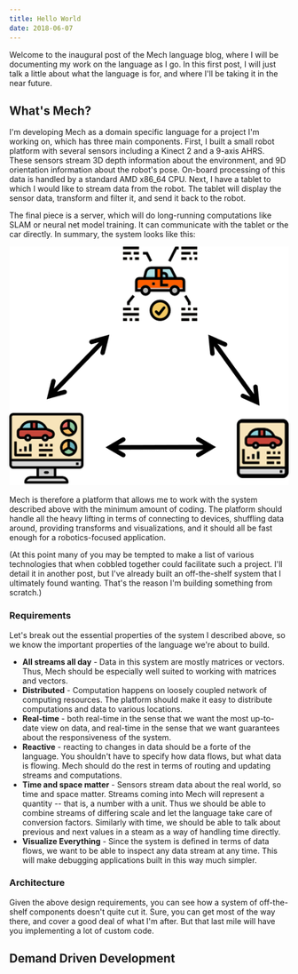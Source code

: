 ```yaml
---
title: Hello World
date: 2018-06-07
---
```


Welcome to the inaugural post of the Mech language blog, where I will be documenting my work on the language as I go. In this first post, I will just talk a little about what the language is for, and where I'll be taking it in the near future.

## What's Mech?

I'm developing Mech as a domain specific language for a project I'm working on, which has three main components. First, I built a small robot platform with several sensors including a Kinect 2 and a 9-axis AHRS. These sensors stream 3D depth information about the environment, and 9D orientation information about the robot's pose. On-board processing of this data is handled by a standard AMD x86_64 CPU. Next, I have a tablet to which I would like to stream data from the robot. The tablet will display the sensor data, transform and filter it, and send it back to the robot.

The final piece is a server, which will do long-running computations like SLAM or neural net model training. It can communicate with the tablet or the car directly. In summary, the system looks like this:

<img src="/img/post/topology.png" />

Mech is therefore a platform that allows me to work with the system described above with the minimum amount of coding. The platform should handle all the heavy lifting in terms of connecting to devices, shuffling data around, providing transforms and visualizations, and it should all be fast enough for a robotics-focused application.

(At this point many of you may be tempted to make a list of various technologies that when cobbled together could facilitate such a project. I'll detail it in another post, but I've already built an off-the-shelf system that I ultimately found wanting. That's the reason I'm building something from scratch.)

### Requirements

Let's break out the essential properties of the system I described above, so we know the important properties of the language we're about to build.

- **All streams all day** - Data in this system are mostly matrices or vectors. Thus, Mech should be especially well suited to working with matrices and vectors.
- **Distributed** - Computation happens on loosely coupled network of computing resources. The platform should make it easy to distribute computations and data to various locations.
- **Real-time** - both real-time in the sense that we want the most up-to-date view on data, and real-time in the sense that we want guarantees about the responsiveness of the system.
- **Reactive** - reacting to changes in data should be a forte of the language. You shouldn't have to specify how data flows, but what data is flowing. Mech should do the rest in terms of routing and updating streams and computations.
- **Time and space matter** - Sensors stream data about the real world, so time and space matter. Streams coming into Mech will represent a quantity -- that is, a number with a unit. Thus we should be able to combine streams of differing scale and let the language take care of conversion factors. Similarly with time, we should be able to talk about previous and next values in a steam as a way of handling time directly.
- **Visualize Everything** - Since the system is defined in terms of data flows, we want to be able to inspect any data stream at any time. This will make debugging applications built in this way much simpler.

### Architecture

Given the above design requirements, you can see how a system of off-the-shelf components doesn't quite cut it. Sure, you can get most of the way there, and cover a good deal of what I'm after. But that last mile will have you implementing a lot of custom code.


## Demand Driven Development
